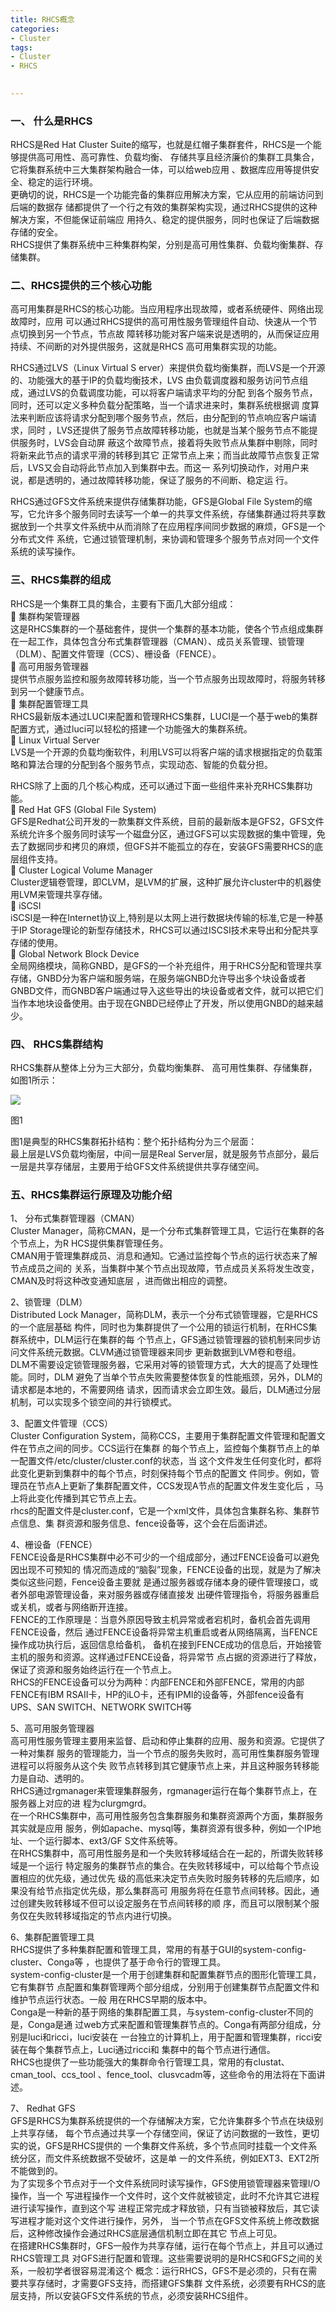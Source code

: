 ```yaml
---
title: RHCS概念
categories:
- Cluster
tags:
- Cluster 
- RHCS
 

---
```

###  一、 什么是RHCS  
RHCS是Red Hat Cluster 
Suite的缩写，也就是红帽子集群套件，RHCS是一个能够提供高可用性、高可靠性、负载均衡、
存储共享且经济廉价的集群工具集合，它将集群系统中三大集群架构融合一体，可以给web应用
、数据库应用等提供安全、稳定的运行环境。  
更确切的说，RHCS是一个功能完备的集群应用解决方案，它从应用的前端访问到后端的数据存
储都提供了一个行之有效的集群架构实现，通过RHCS提供的这种解决方案，不但能保证前端应
用持久、稳定的提供服务，同时也保证了后端数据存储的安全。  
RHCS提供了集群系统中三种集群构架，分别是高可用性集群、负载均衡集群、存储集群。

###  二、RHCS提供的三个核心功能  
高可用集群是RHCS的核心功能。当应用程序出现故障，或者系统硬件、网络出现故障时，应用
可以通过RHCS提供的高可用性服务管理组件自动、快速从一个节点切换到另一个节点，节点故
障转移功能对客户端来说是透明的，从而保证应用持续、不间断的对外提供服务，这就是RHCS
高可用集群实现的功能。  

RHCS通过LVS（Linux Virtual S
erver）来提供负载均衡集群，而LVS是一个开源的、功能强大的基于IP的负载均衡技术，LVS
由负载调度器和服务访问节点组成，通过LVS的负载调度功能，可以将客户端请求平均的分配
到各个服务节点，同时，还可以定义多种负载分配策略，当一个请求进来时，集群系统根据调
度算法来判断应该将请求分配到哪个服务节点，然后，由分配到的节点响应客户端请求，同时
，LVS还提供了服务节点故障转移功能，也就是当某个服务节点不能提供服务时，LVS会自动屏
蔽这个故障节点，接着将失败节点从集群中剔除，同时将新来此节点的请求平滑的转移到其它
正常节点上来；而当此故障节点恢复正常后，LVS又会自动将此节点加入到集群中去。而这一
系列切换动作，对用户来说，都是透明的，通过故障转移功能，保证了服务的不间断、稳定运
行。

RHCS通过GFS文件系统来提供存储集群功能，GFS是Global File 
System的缩写，它允许多个服务同时去读写一个单一的共享文件系统，存储集群通过将共享数
据放到一个共享文件系统中从而消除了在应用程序间同步数据的麻烦，GFS是一个分布式文件
系统，它通过锁管理机制，来协调和管理多个服务节点对同一个文件系统的读写操作。

  
###  三、RHCS集群的组成  
 RHCS是一个集群工具的集合，主要有下面几大部分组成：  
  集群构架管理器  
  这是RHCS集群的一个基础套件，提供一个集群的基本功能，使各个节点组成集群在一起工作，具体包含分布式集群管理器（CMAN）、成员关系管理、锁管理（DLM）、配置文件管理（CCS）、栅设备（FENCE）。  
  高可用服务管理器  
  提供节点服务监控和服务故障转移功能，当一个节点服务出现故障时，将服务转移到另一个健康节点。  
  集群配置管理工具  
  RHCS最新版本通过LUCI来配置和管理RHCS集群，LUCI是一个基于web的集群配置方式，通过luci可以轻松的搭建一个功能强大的集群系统。  
  Linux Virtual Server  
  LVS是一个开源的负载均衡软件，利用LVS可以将客户端的请求根据指定的负载策略和算法合理的分配到各个服务节点，实现动态、智能的负载分担。

RHCS除了上面的几个核心构成，还可以通过下面一些组件来补充RHCS集群功能。  
  Red Hat GFS (Global File System)  
  GFS是Redhat公司开发的一款集群文件系统，目前的最新版本是GFS2，GFS文件系统允许多个服务同时读写一个磁盘分区，通过GFS可以实现数据的集中管理，免去了数据同步和拷贝的麻烦，但GFS并不能孤立的存在，安装GFS需要RHCS的底层组件支持。  
  Cluster Logical Volume Manager  
 Cluster逻辑卷管理，即CLVM，是LVM的扩展，这种扩展允许cluster中的机器使用LVM来管理共享存储。  
  iSCSI  
  iSCSI是一种在Internet协议上,特别是以太网上进行数据块传输的标准,它是一种基于IP Storage理论的新型存储技术，RHCS可以通过ISCSI技术来导出和分配共享存储的使用。  
  Global Network Block Device  
  全局网络模块，简称GNBD，是GFS的一个补充组件，用于RHCS分配和管理共享存储，GNBD分为客户端和服务端，在服务端GNBD允许导出多个块设备或者GNBD文件，而GNBD客户端通过导入这些导出的块设备或者文件，就可以把它们当作本地块设备使用。由于现在GNBD已经停止了开发，所以使用GNBD的越来越少。

###  四、 RHCS集群结构  
 RHCS集群从整体上分为三大部分，负载均衡集群、 高可用性集群、存储集群，如图1所示：

[![](http://blog.51cto.com/attachment/201106/113908539.png)](http://blog.51cto.com/attachment/201106/113908539.png) 

图1

图1是典型的RHCS集群拓扑结构：整个拓扑结构分为三个层面：  
最上层是LVS负载均衡层，中间一层是Real Server层，就是服务节点部分，最后一层是共享存储层，主要用于给GFS文件系统提供共享存储空间。

  
###  五、RHCS集群运行原理及功能介绍 

1、 分布式集群管理器（CMAN）  
Cluster Manager，简称CMAN，是一个分布式集群管理工具，它运行在集群的各个节点上，为R
HCS提供集群管理任务。  
CMAN用于管理集群成员、消息和通知。它通过监控每个节点的运行状态来了解节点成员之间的
关系，当集群中某个节点出现故障，节点成员关系将发生改变，CMAN及时将这种改变通知底层
，进而做出相应的调整。  
 

2、锁管理（DLM）  
Distributed Lock Manager，简称DLM，表示一个分布式锁管理器，它是RHCS的一个底层基础
构件，同时也为集群提供了一个公用的锁运行机制，在RHCS集群系统中，DLM运行在集群的每
个节点上，GFS通过锁管理器的锁机制来同步访问文件系统元数据。CLVM通过锁管理器来同步
更新数据到LVM卷和卷组。  
DLM不需要设定锁管理服务器，它采用对等的锁管理方式，大大的提高了处理性能。同时，DLM
避免了当单个节点失败需要整体恢复的性能瓶颈，另外，DLM的请求都是本地的，不需要网络
请求，因而请求会立即生效。最后，DLM通过分层机制，可以实现多个锁空间的并行锁模式。

3、配置文件管理（CCS）  
Cluster Configuration 
System，简称CCS，主要用于集群配置文件管理和配置文件在节点之间的同步。CCS运行在集群
的每个节点上，监控每个集群节点上的单一配置文件/etc/cluster/cluster.conf的状态，当
这个文件发生任何变化时，都将此变化更新到集群中的每个节点，时刻保持每个节点的配置文
件同步。例如，管理员在节点A上更新了集群配置文件，CCS发现A节点的配置文件发生变化后
，马上将此变化传播到其它节点上去。  
rhcs的配置文件是cluster.conf，它是一个xml文件，具体包含集群名称、集群节点信息、集
群资源和服务信息、fence设备等，这个会在后面讲述。  


4、栅设备（FENCE）  
FENCE设备是RHCS集群中必不可少的一个组成部分，通过FENCE设备可以避免因出现不可预知的
情况而造成的“脑裂”现象，FENCE设备的出现，就是为了解决类似这些问题，Fence设备主要就
是通过服务器或存储本身的硬件管理接口，或者外部电源管理设备，来对服务器或存储直接发
出硬件管理指令，将服务器重启或关机，或者与网络断开连接。  
FENCE的工作原理是：当意外原因导致主机异常或者宕机时，备机会首先调用FENCE设备，然后
通过FENCE设备将异常主机重启或者从网络隔离，当FENCE操作成功执行后，返回信息给备机，
备机在接到FENCE成功的信息后，开始接管主机的服务和资源。这样通过FENCE设备，将异常节
点占据的资源进行了释放，保证了资源和服务始终运行在一个节点上。  
RHCS的FENCE设备可以分为两种：内部FENCE和外部FENCE，常用的内部FENCE有IBM 
RSAII卡，HP的iLO卡，还有IPMI的设备等，外部fence设备有UPS、SAN SWITCH、NETWORK 
SWITCH等

5、高可用服务管理器  
高可用性服务管理主要用来监督、启动和停止集群的应用、服务和资源。它提供了一种对集群
服务的管理能力，当一个节点的服务失败时，高可用性集群服务管理进程可以将服务从这个失
败节点转移到其它健康节点上来，并且这种服务转移能力是自动、透明的。  
RHCS通过rgmanager来管理集群服务，rgmanager运行在每个集群节点上，在服务器上对应的进
程为clurgmgrd。  
在一个RHCS集群中，高可用性服务包含集群服务和集群资源两个方面，集群服务其实就是应用
服务，例如apache、mysql等，集群资源有很多种，例如一个IP地址、一个运行脚本、ext3/GF
S文件系统等。  
在RHCS集群中，高可用性服务是和一个失败转移域结合在一起的，所谓失败转移域是一个运行
特定服务的集群节点的集合。在失败转移域中，可以给每个节点设置相应的优先级，通过优先
级的高低来决定节点失败时服务转移的先后顺序，如果没有给节点指定优先级，那么集群高可
用服务将在任意节点间转移。因此，通过创建失败转移域不但可以设定服务在节点间转移的顺
序，而且可以限制某个服务仅在失败转移域指定的节点内进行切换。

6、集群配置管理工具  
RHCS提供了多种集群配置和管理工具，常用的有基于GUI的system-config-cluster、Conga等
，也提供了基于命令行的管理工具。  
system-config-cluster是一个用于创建集群和配置集群节点的图形化管理工具，它有集群节
点配置和集群管理两个部分组成，分别用于创建集群节点配置文件和维护节点运行状态。一般
用在RHCS早期的版本中。  
Conga是一种新的基于网络的集群配置工具，与system-config-cluster不同的是，Conga是通
过web方式来配置和管理集群节点的。Conga有两部分组成，分别是luci和ricci，luci安装在
一台独立的计算机上，用于配置和管理集群，ricci安装在每个集群节点上，Luci通过ricci和
集群中的每个节点进行通信。  
RHCS也提供了一些功能强大的集群命令行管理工具，常用的有clustat、cman_tool、ccs_tool
、fence_tool、clusvcadm等，这些命令的用法将在下面讲述。

7、 Redhat GFS  
GFS是RHCS为集群系统提供的一个存储解决方案，它允许集群多个节点在块级别上共享存储，
每个节点通过共享一个存储空间，保证了访问数据的一致性，更切实的说，GFS是RHCS提供的
一个集群文件系统，多个节点同时挂载一个文件系统分区，而文件系统数据不受破坏，这是单
一的文件系统，例如EXT3、EXT2所不能做到的。  
为了实现多个节点对于一个文件系统同时读写操作，GFS使用锁管理器来管理I/O操作，当一个
写进程操作一个文件时，这个文件就被锁定，此时不允许其它进程进行读写操作，直到这个写
进程正常完成才释放锁，只有当锁被释放后，其它读写进程才能对这个文件进行操作，另外，
当一个节点在GFS文件系统上修改数据后，这种修改操作会通过RHCS底层通信机制立即在其它
节点上可见。  
在搭建RHCS集群时，GFS一般作为共享存储，运行在每个节点上，并且可以通过RHCS管理工具
对GFS进行配置和管理。这些需要说明的是RHCS和GFS之间的关系，一般初学者很容易混淆这个
概念：运行RHCS，GFS不是必须的，只有在需要共享存储时，才需要GFS支持，而搭建GFS集群
文件系统，必须要有RHCS的底层支持，所以安装GFS文件系统的节点，必须安装RHCS组件。  

 
